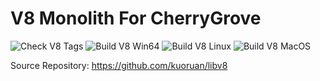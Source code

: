 # V8 Monolith For CherryGrove

![Check V8 Tags](https://github.com/cherryridge/v8-monolith-builds/actions/workflows/check-v8-tags.yml/badge.svg)
![Build V8 Win64](https://github.com/cherryridge/v8-monolith-builds/actions/workflows/build-v8-win64.yml/badge.svg)
![Build V8 Linux](https://github.com/cherryridge/v8-monolith-builds/actions/workflows/build-v8-linux.yml/badge.svg)
![Build V8 MacOS](https://github.com/cherryridge/v8-monolith-builds/actions/workflows/build-v8-macos.yml/badge.svg)

Source Repository: https://github.com/kuoruan/libv8
